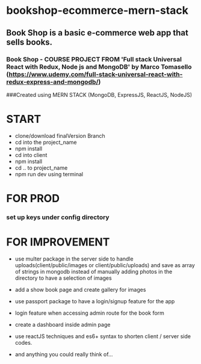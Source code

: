 # bookshop-ecommerce-mern-stack

## Book Shop is a basic e-commerce web app that sells books.

### Book Shop - COURSE PROJECT FROM 'Full stack Universal React with Redux, Node js and MongoDB' by Marco Tomasello (https://www.udemy.com/full-stack-universal-react-with-redux-express-and-mongodb/)

###Created using MERN STACK (MongoDB, ExpressJS, ReactJS, NodeJS)

# START

- clone/download finalVersion Branch
- cd into the project_name
- npm install
- cd into client
- npm install
- cd .. to project_name
- npm run dev using terminal

# FOR PROD

### set up keys under config directory

# FOR IMPROVEMENT

- use multer package in the server side to handle uploads(client/public/images or client/public/uploads) and save as array of strings in mongodb instead of manually adding photos in the directory to have a selection of images

- add a show book page and create gallery for images

- use passport package to have a login/signup feature for the app

- login feature when accessing admin route for the book form

- create a dashboard inside admin page

- use reactJS techniques and es6+ syntax to shorten client / server side codes.

- and anything you could really think of...
